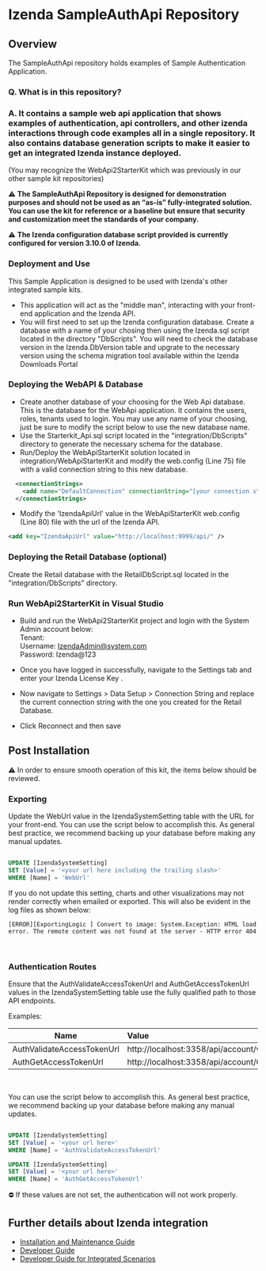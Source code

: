 # Izenda SampleAuthApi Repository 

## Overview
The SampleAuthApi repository holds examples of Sample Authentication Application.

### Q. What is in this repository?

### A. It contains a sample web api application that shows examples of authentication, api controllers, and other izenda interactions through code examples all in a single repository. It also contains database generation scripts to make it easier to get an integrated Izenda instance deployed. 
(You may recognize the WebApi2StarterKit which was previously in our other sample kit repositories)

 :warning: **The SampleAuthApi Repository is designed for demonstration purposes and should not be used as an “as-is” fully-integrated solution. You can use the kit for reference or a baseline but ensure that security and customization meet the standards of your company.**


 :warning: **The Izenda configuration database script provided is currently configured for version 3.10.0 of Izenda.**

### Deployment and Use
This Sample Application is designed to be used with Izenda's other integrated sample kits.
- This application will act as the "middle man", interacting with your front-end application and the Izenda API.
- You will first need to set up the Izenda configuration database. Create a database with a name of your chosing then using the Izenda.sql script located in the directory "DbScripts". You will need to check the database version in the Izenda.DbVersion table and upgrate to the necessary version using the schema migration tool available within the Izenda Downloads Portal

### Deploying the WebAPI & Database
- Create another database of your choosing for the Web Api database. This is the database for the WebApi application. It contains the users, roles, tenants used to login. You may use any name of your choosing, just be sure to modify the script below to use the new database name.
- Use the  Starterkit_Api.sql script located in the "integration/DbScripts" directory to generate the necessary schema for the database. 
- Run/Deploy the WebApiStarterKit solution located in integration/WebApiStarterKit and modify the web.config (Line 75) file with a valid connection string to this new database.

```xml
  <connectionStrings>
    <add name="DefaultConnection" connectionString="[your connection string here]" providerName="System.Data.SqlClient" />
  </connectionStrings>
``` 
- Modify the 'IzendaApiUrl' value in the WebApiStarterKit web.config (Line 80) file with the url of the Izenda API.
```xml
<add key="IzendaApiUrl" value="http://localhost:9999/api/" />
```

### Deploying the Retail Database (optional)
Create the Retail database with the RetailDbScript.sql located in the "integration/DbScripts" directory.

### Run WebApi2StarterKit in Visual Studio
- Build and run the WebApi2StarterKit project and login with the System Admin account below:<br />
   Tenant: <br />
   Username: IzendaAdmin@system.com<br />
   Password: Izenda@123<br />

- Once you have logged in successfully, navigate to the Settings tab and enter your Izenda License Key .
- Now navigate to Settings > Data Setup > Connection String and replace the current connection string with the one you created for the Retail Database.

- Click Reconnect and then save

## Post Installation

 :warning: In order to ensure smooth operation of this kit, the items below should be reviewed.
 
 
### Exporting

Update the WebUrl value in the IzendaSystemSetting table with the URL for your front-end. You can use the script below to accomplish this. As general best practice, we recommend backing up your database before making any manual updates.

```sql

UPDATE [IzendaSystemSetting]
SET [Value] = '<your url here including the trailing slash>'
WHERE [Name] = 'WebUrl'

``` 

If you do not update this setting, charts and other visualizations may not render correctly when emailed or exported. This will also be evident in the log files as shown below:

`[ERROR][ExportingLogic ] Convert to image:
System.Exception: HTML load error. The remote content was not found at the server - HTTP error 404`

</br>

### Authentication Routes

Ensure that the AuthValidateAccessTokenUrl and AuthGetAccessTokenUrl values in the IzendaSystemSetting table use the fully qualified path to those API endpoints. 

Examples:

| Name                       | Value                                                   | 
| -------------------------- |:--------------------------------------------------------|
| AuthValidateAccessTokenUrl |http://localhost:3358/api/account/validateIzendaAuthToken|
| AuthGetAccessTokenUrl      |http://localhost:3358/api/account/GetIzendaAccessToken   |

</br>

You can use the script below to accomplish this. As general best practice, we recommend backing up your database before making any manual updates.

```sql

UPDATE [IzendaSystemSetting]
SET [Value] = '<your url here>'
WHERE [Name] = 'AuthValidateAccessTokenUrl'

UPDATE [IzendaSystemSetting]
SET [Value] = '<your url here>'
WHERE [Name] = 'AuthGetAccessTokenUrl'

``` 

:no_entry: If these values are not set, the authentication will not work properly.

## Further details about Izenda integration

- <a href="https://www.izenda.com/docs/install/.install.html">Installation and Maintenance Guide<a/>
- <a href="https://www.izenda.com/docs/dev/.developer_guide.html">Developer Guide</a>
- <a href="https://www.izenda.com/docs/dev/.developer_guide_integrated_scenarios.html">Developer Guide for Integrated Scenarios</a>

